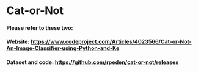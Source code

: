 # Cat-or-Not
#### Please refer to these two: 
#### Website: https://www.codeproject.com/Articles/4023566/Cat-or-Not-An-Image-Classifier-using-Python-and-Ke 
#### Dataset and code: https://github.com/rpeden/cat-or-not/releases
